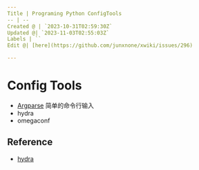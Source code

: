 ```yaml
---
Title | Programing Python ConfigTools
-- | --
Created @ | `2023-10-31T02:59:30Z`
Updated @| `2023-11-03T02:55:03Z`
Labels | ``
Edit @| [here](https://github.com/junxnone/xwiki/issues/296)

---
```

# Config Tools
- [Argparse](0258_Programing_Python_Argparse) 简单的命令行输入
- hydra
- omegaconf

## Reference
- [hydra](https://hydra.cc/docs/intro/)
